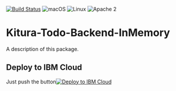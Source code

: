 [![Build Status](https://travis-ci.org/vadimeisenbergibm/Kitura-Todo-Backend-InMemory.svg?branch=master)](https://travis-ci.org/vadimeisenbergibm/Kitura-Todo-Backend-InMemory)
![macOS](https://img.shields.io/badge/os-macOS-green.svg?style=flat)
![Linux](https://img.shields.io/badge/os-linux-green.svg?style=flat)
![Apache 2](https://img.shields.io/badge/license-Apache2-blue.svg?style=flat)

# Kitura-Todo-Backend-InMemory

A description of this package.

## Deploy to IBM Cloud
Just push the button[![Deploy to IBM Cloud](https://bluemix.net/deploy/button.png)](https://bluemix.net/deploy?repository=https://github.com/vadimeisenbergibm/Kitura-Todo-Backend-InMemory.git)
